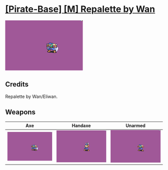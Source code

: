 # [\[Pirate-Base\] \[M\] Repalette by Wan](./)

<img src="./3.%20Axe/Axe_000.png" alt="[Pirate-Base] [M] Repalette by Wan standing" />

## Credits

Repalette by Wan/Eliwan.

## Weapons


|Axe |Handaxe |Unarmed |
|  :---: | :---: | :---: |
| <img alt="Axe animation" src="./3.%20Axe/Axe.gif" /> | <img alt="Handaxe animation" src="./4.%20Handaxe/Handaxe.gif" /> | <img alt="Unarmed animation" src="./8.%20Unarmed/Unarmed.gif" /> |
